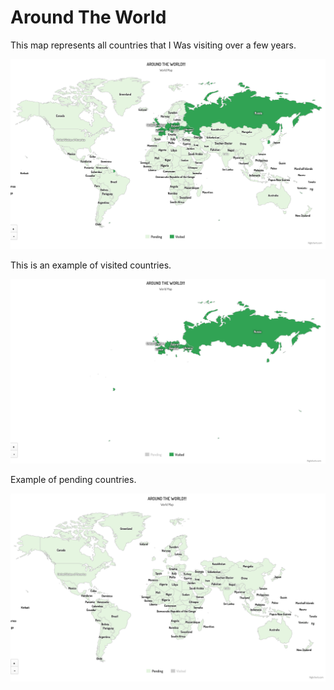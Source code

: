# Around The World

This map represents all countries that I Was visiting over a few years.  

<p align="center">
  <img src="images/first_look.png">
</p>

This is an example of visited countries.
<p align="center">
  <img src="images/visited.png">
</p>

Example of pending countries. 
<p align="center">
  <img src="images/pending.png">
</p>
